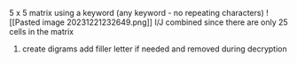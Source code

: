 
5 x 5 matrix using a keyword (any keyword - no repeating characters)
![[Pasted image 20231221232649.png]]
I/J combined since there are only 25 cells in the matrix


1. create digrams add filler letter if needed and removed during decryption